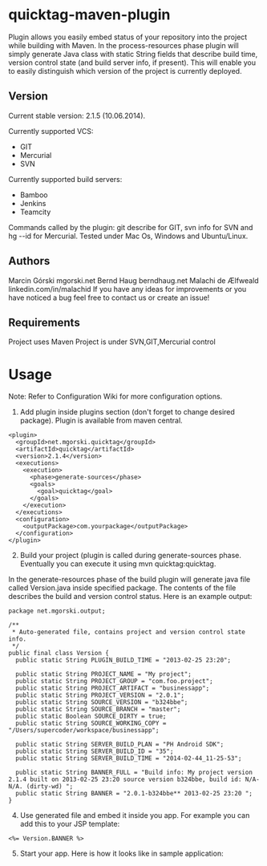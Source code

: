 # quicktag-maven-plugin
Plugin allows you easily embed status of your repository into the project while building with Maven. In the process-resources phase plugin will simply generate Java class with static String fields that describe build time, version control state (and build server info, if present). This will enable you to easily distinguish which version of the project is currently deployed.

## Version
Current stable version: 2.1.5 (10.06.2014).

Currently supported VCS:
* GIT
* Mercurial
* SVN

Currently supported build servers:
* Bamboo
* Jenkins
* Teamcity

Commands called by the plugin: git describe for GIT, svn info for SVN and hg --id for Mercurial. Tested under Mac Os, Windows and Ubuntu/Linux.

## Authors
Marcin Górski mgorski.net
Bernd Haug berndhaug.net
Malachi de Ælfweald linkedin.com/in/malachid
If you have any ideas for improvements or you have noticed a bug feel free to contact us or create an issue!

## Requirements
Project uses Maven
Project is under SVN,GIT,Mercurial control

# Usage
Note: Refer to Configuration Wiki for more configuration options.

1) Add plugin inside plugins section (don't forget to change desired package). Plugin is available from maven central.
```
<plugin>
  <groupId>net.mgorski.quicktag</groupId>
  <artifactId>quicktag</artifactId>
  <version>2.1.4</version>
  <executions>
    <execution>
      <phase>generate-sources</phase>
      <goals>
        <goal>quicktag</goal>
      </goals>
    </execution>
  </executions>
  <configuration>
    <outputPackage>com.yourpackage</outputPackage>
  </configuration>
</plugin>
```
2) Build your project (plugin is called during generate-sources phase. Eventually you can execute it using mvn quicktag:quicktag.

In the generate-resources phase of the build plugin will generate java file called Version.java inside specified package. The contents of the file describes the build and version control status. Here is an example output:
```
package net.mgorski.output;

/**
 * Auto-generated file, contains project and version control state info.
 */
public final class Version {
  public static String PLUGIN_BUILD_TIME = "2013-02-25 23:20";

  public static String PROJECT_NAME = "My project";
  public static String PROJECT_GROUP = "com.foo.project";
  public static String PROJECT_ARTIFACT = "businessapp";
  public static String PROJECT_VERSION = "2.0.1";
  public static String SOURCE_VERSION = "b324bbe";
  public static String SOURCE_BRANCH = "master";
  public static Boolean SOURCE_DIRTY = true;
  public static String SOURCE_WORKING_COPY = "/Users/supercoder/workspace/businessapp";

  public static String SERVER_BUILD_PLAN = "PH Android SDK";
  public static String SERVER_BUILD_ID = "35";
  public static String SERVER_BUILD_TIME = "2014-02-44_11-25-53";

  public static String BANNER_FULL = "Build info: My project version  2.1.4 built on 2013-02-25 23:20 source version b324bbe, build id: N/A-N/A. (dirty-wd) ";
  public static String BANNER = "2.0.1-b324bbe** 2013-02-25 23:20 ";
}
```
4) Use generated file and embed it inside you app. For example you can add this to your JSP template:

```
<%= Version.BANNER %>
```
5) Start your app. Here is how it looks like in sample application: